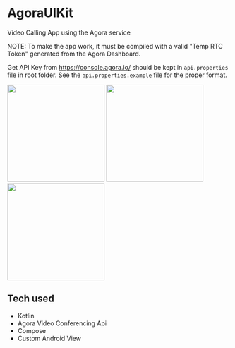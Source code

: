 # AgoraUIKit
Video Calling App using the Agora service

NOTE: To make the app work, it must be compiled with a valid "Temp RTC Token" generated from the Agora Dashboard.

Get API Key from https://console.agora.io/ should be kept in `api.properties` file in root folder. See the `api.properties.example` file for the proper format.

[<img src="https://user-images.githubusercontent.com/5157474/188973770-3e6972d6-d187-4dd0-abe4-26dbbd6b2bb2.png" width="220"/>](https://user-images.githubusercontent.com/5157474/188973770-3e6972d6-d187-4dd0-abe4-26dbbd6b2bb2.png)
[<img src="https://user-images.githubusercontent.com/5157474/188973818-6f31e85a-ffce-4410-8114-f98271dcd773.png" width="220"/>](https://user-images.githubusercontent.com/5157474/188973818-6f31e85a-ffce-4410-8114-f98271dcd773.png)
[<img src="https://user-images.githubusercontent.com/5157474/188973895-ec8670ef-e6a7-426c-b3bb-cfbe7e6fde5f.png" width="220"/>](https://user-images.githubusercontent.com/5157474/188973895-ec8670ef-e6a7-426c-b3bb-cfbe7e6fde5f.png)


## Tech used
- Kotlin
- Agora Video Conferencing Api
- Compose
 - Custom Android View
